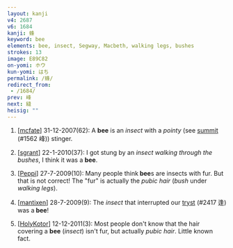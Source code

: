 ```yaml
---
layout: kanji
v4: 2687
v6: 1684
kanji: 蜂
keyword: bee
elements: bee, insect, Segway, Macbeth, walking legs, bushes
strokes: 13
image: E89C82
on-yomi: ホウ
kun-yomi: はち
permalink: /蜂/
redirect_from:
 - /1684/
prev: 峰
next: 縫
heisig: ""
---
```


1) [<a href="http://kanji.koohii.com/profile/mcfate">mcfate</a>] 31-12-2007(62): A <strong>bee</strong> is an <em>insect</em> with a <em>pointy</em> (see <a href="../v4/1562.html">summit</a> (#1562 峰)) stinger.

2) [<a href="http://kanji.koohii.com/profile/sgrant">sgrant</a>] 22-1-2010(37): I got stung by an <em>insect walking through the bushes</em>, I think it was a <strong>bee</strong>.

3) [<a href="http://kanji.koohii.com/profile/Peppi">Peppi</a>] 27-7-2009(10): Many people think<strong> bee</strong>s are insects with fur. But that is not correct! The &quot;fur&quot; is actually the <em>pubic hair</em> (<em>bush</em> under <em>walking legs</em>).

4) [<a href="http://kanji.koohii.com/profile/mantixen">mantixen</a>] 28-7-2009(9): The <em>insect</em> that interrupted our <a href="../v4/2417.html">tryst</a> (#2417 逢) was a<strong> bee</strong>!

5) [<a href="http://kanji.koohii.com/profile/HolyKotor">HolyKotor</a>] 12-12-2011(3): Most people don&#039;t know that the hair covering a <strong>bee</strong> (<em>insect</em>) isn&#039;t fur, but actually <em>pubic hair</em>. Little known fact.


